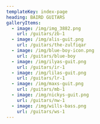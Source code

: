 ```yaml
---
templateKey: index-page
heading: BAIRD GUITARS
galleryItems:
  - image: /img/img_3882.png
    url: /guitars/zb-1
  - image: /img/alis-guit.png
    url: /guitars/the-zulfiqar
  - image: /img/blue-boy-icon.png
    url: /guitars/blue-boy
  - image: /img/ilyas-guit.png
    url: /guitars/ir-1
  - image: /img/lilas-guit.png
    url: /guitars/lr-1
  - image: /img/maxs-guit.png
    url: /guitars/mb-1
  - image: /img/nickys-guit.png
    url: /guitars/nw-1
  - image: /img/wills-bass.png
    url: /guitars/ws-1
---
```

